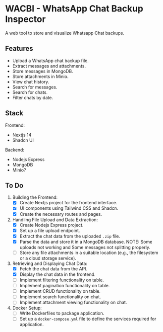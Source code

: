 # WACBI - WhatsApp Chat Backup Inspector

A web tool to store and visualize Whatsapp Chat backups.

## Features

- Upload a WhatsApp chat backup file.
- Extract messages and attachments.
- Store messages in MongoDB.
- Store attachments in Minio.
- View chat history.
- Search for messages.
- Search for chats.
- Filter chats by date.

## Stack

Frontend:

- Nextjs 14
- Shadcn UI

Backend:

- Nodejs Express
- MongoDB
- Minio?

## To Do

1. Building the Frontend:
    - [x] Create Nextjs project for the frontend interface.
    - [x] UI components using Tailwind CSS and Shadcn.
    - [x] Create the necessary routes and pages.
2. Handling File Upload and Data Extraction:
    - [x] Create Nodejs Express project.
    - [x] Set up a file upload endpoint.
    - [x] Extract the chat data from the uploaded `.zip` file.
    - [x] Parse the data and store it in a MongoDB database. NOTE: Some uploads not working and Some messages not splitting properly.
    - [ ] Store any file attachments in a suitable location (e.g., the filesystem or a cloud storage service).
3. Retrieving and Displaying Chat Data:
    - [x] Fetch the chat data from the API.
    - [x] Display the chat data in the frontend.
    - [ ] Implement filtering functionality on table.
    - [ ] Implement pagination functionality on table.
    - [ ] Implement CRUD functionality on table.
    - [ ] Implement search functionality on chat.
    - [ ] Implement attachment viewing functionality on chat.
4. Docker Setup:
    - [ ] Write Dockerfiles to package application.
    - [ ] Set up a `docker-compose.yml` file to define the services required for application.
